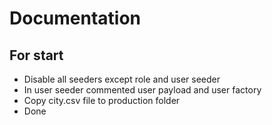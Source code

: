 # Documentation

## For start
- Disable all seeders except role and user seeder
- In user seeder commented user payload and user factory
- Copy city.csv file to production folder
- Done

